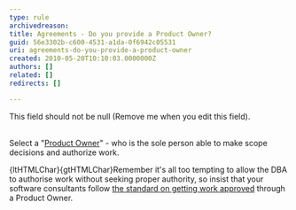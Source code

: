 ```yaml
---
type: rule
archivedreason: 
title: Agreements - Do you provide a Product Owner?
guid: 56e3302b-c600-4531-a1da-0f6942c05531
uri: agreements-do-you-provide-a-product-owner
created: 2010-05-20T10:10:03.0000000Z
authors: []
related: []
redirects: []

---
```



This field should not be null (Remove me when you edit this field).
<br><excerpt class='endintro'></excerpt><br>

  <p>Select a &quot;<a href="/Standards/Management/RulesToSuccessfulProjects/Pages/WhoHasAuthority.aspx">Product Owner</a>&quot; - who is the sole person able to make scope decisions and authorize work. </p>
{ltHTMLChar}{gtHTMLChar}Remember it's all too tempting to allow the DBA to authorise work without seeking proper authority, so insist that your software consultants follow <a href="/Standards/Management/RulesToHappyClients/Pages/DoYouGetWorkApprovedBeforeYouDoIt.aspx">the standard on getting work approved</a> through a Product Owner.


